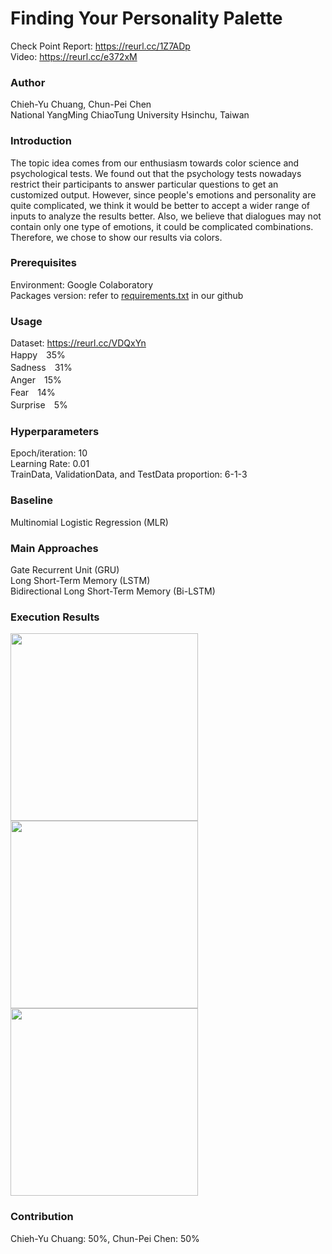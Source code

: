 # Finding Your Personality Palette
Check Point Report: https://reurl.cc/1Z7ADp  
Video: https://reurl.cc/e372xM
### Author
Chieh-Yu Chuang, Chun-Pei Chen  
National YangMing ChiaoTung University Hsinchu, Taiwan
### Introduction
The topic idea comes from our enthusiasm towards color science and psychological tests. We found out that the psychology tests nowadays restrict their participants to answer particular questions to get an customized output. However, since people's emotions and personality are quite complicated, we think it would be better to accept a wider range of inputs to analyze the results better. Also, we believe that dialogues may not contain only one type of emotions, it could be complicated combinations. Therefore, we chose to show our results via colors.

### Prerequisites
Environment: Google Colaboratory  
Packages version: refer to [requirements.txt](https://github.com/chiehyyu/Finding-Your-Personality-Palette/blob/main/requirement.txt) in our github
### Usage
Dataset: https://reurl.cc/VDQxYn  
Happy　35%  
Sadness　31%  
Anger　15%  
Fear　14%  
Surprise　5%  
### Hyperparameters
Epoch/iteration: 10  
Learning Rate: 0.01  
TrainData, ValidationData, and TestData proportion: 6-1-3  
### Baseline
Multinomial Logistic Regression (MLR)

### Main Approaches
Gate Recurrent Unit (GRU)  
Long Short-Term Memory (LSTM)  
Bidirectional Long Short-Term Memory (Bi-LSTM)

### Execution Results  
<img src="https://github.com/chiehyyu/Finding-Your-Personality-Palette/blob/main/results/Accuracy_Compare.png" width="300">  <img src="https://github.com/chiehyyu/Finding-Your-Personality-Palette/blob/main/results/Running_Time_Compare.png" width="300">  <img src="https://github.com/chiehyyu/Finding-Your-Personality-Palette/blob/main/results/Learning_Rate_Compare.png" width="300">

### Contribution
Chieh-Yu Chuang: 50%, Chun-Pei Chen: 50%
